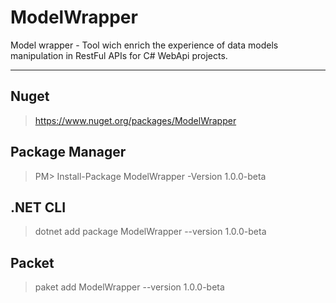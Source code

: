 # ModelWrapper

Model wrapper - Tool wich enrich the experience of data models manipulation in RestFul APIs for C# WebApi projects.
____

Nuget
----
> https://www.nuget.org/packages/ModelWrapper

Package Manager
----
> PM> Install-Package ModelWrapper -Version 1.0.0-beta

.NET CLI
----
> dotnet add package ModelWrapper --version 1.0.0-beta

Packet
----
> paket add ModelWrapper --version 1.0.0-beta
